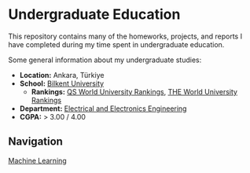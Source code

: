 # Undergraduate Education

This repository contains many of the homeworks, projects, and reports I have completed during my time spent in undergraduate education.

Some general information about my undergraduate studies:

- **Location:** Ankara, Türkiye
- **School:** [Bilkent University](https://w3.bilkent.edu.tr/bilkent/)
    - **Rankings:** [QS World University Rankings](https://www.topuniversities.com/universities/bilkent-university), [THE World University Rankings](https://www.timeshighereducation.com/world-university-rankings/bilkent-university)
- **Department:** [Electrical and Electronics Engineering](https://ee.bilkent.edu.tr/en/)
- **CGPA:** > 3.00 / 4.00

## Navigation

[Machine Learning](/machine-learning)
